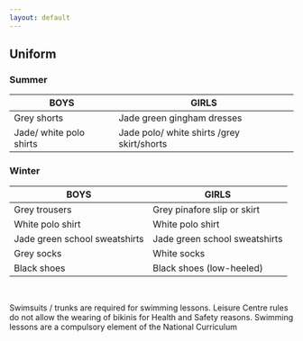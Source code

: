 ```yaml
---
layout: default
---
```


## Uniform



### Summer                                                                     

| BOYS                          | GIRLS                                      |
| ----------------------------- | -----------------------------------------  |
| Grey shorts                   | Jade green gingham dresses                 |
| Jade/ white polo shirts       | Jade polo/ white shirts /grey skirt/shorts |  

### Winter                                                                     
| BOYS                          | GIRLS                                      |
| ----------------------------- | -----------------------------------------  |
| Grey trousers                 | Grey pinafore slip or skirt                |
| White polo shirt              | White polo shirt                           |
| Jade green school sweatshirts | Jade green school sweatshirts              |
| Grey socks                    | White socks                                |
| Black  shoes                  | Black shoes (low-heeled)                   |
  
<br />
  

Swimsuits / trunks are required for swimming lessons. Leisure Centre rules do not allow the wearing of bikinis for Health and Safety reasons. Swimming lessons are  a compulsory element of the National Curriculum       

